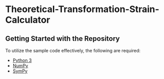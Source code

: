 # Theoretical-Transformation-Strain-Calculator

## Getting Started with the Repository

To utilize the sample code effectively, the following are required:
- [Python 3](https://www.python.org/downloads/)
- [NumPy](https://numpy.org/install/)
- [SymPy](https://docs.sympy.org/latest/install.html)
